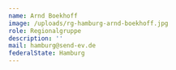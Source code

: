 ```yaml
---
name: Arnd Boekhoff
image: /uploads/rg-hamburg-arnd-boekhoff.jpg
role: Regionalgruppe
description: ''
mail: hamburg@send-ev.de
federalState: Hamburg
---
```


